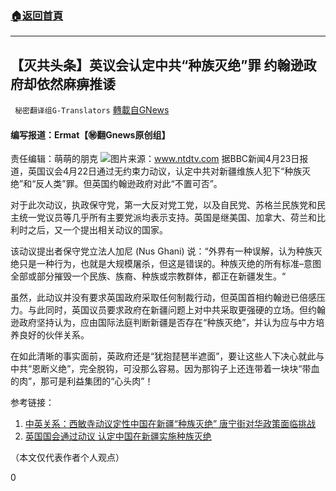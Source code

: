 ###  [:house:返回首頁](https://github.com/ourhimalayas/txt)
---

## 【灭共头条】英议会认定中共“种族灭绝”罪 约翰逊政府却依然麻痹推诿
` 秘密翻译组G-Translators` [轉載自GNews](https://gnews.org/zh-hans/1135588/)

#### 编写报道：Ermat【㊙️翻Gnews原创组】 
责任编辑：萌萌的朋克
![]()![](https://gnews.org/wp-content/uploads/2021/04/Picture1-70.jpg)图片来源：www.ntdtv.com
据BBC新闻4月23日报道，英国议会4月22日通过无约束力动议，认定中共对新疆维族人犯下“种族灭绝”和“反人类”罪。但英国约翰逊政府对此“不置可否”。

对于此次动议，执政保守党，第一大反对党工党，以及自民党、苏格兰民族党和民主统一党议员等几乎所有主要党派均表示支持。英国是继美国、加拿大、荷兰和比利时之后，又一个提出相关动议的国家。

该动议提出者保守党立法人加尼 (Nus Ghani) 说：“外界有一种误解，认为种族灭绝只是一种行为，也就是大规模屠杀，但这是错误的。种族灭绝的所有标准–意图全部或部分摧毁一个民族、族裔、种族或宗教群体，都正在新疆发生。“

虽然，此动议并没有要求英国政府采取任何制裁行动，但英国首相约翰逊已倍感压力。与此同时，英国议员要求政府在新疆问题上对中共采取更强硬的立场。但约翰逊政府坚持认为，应由国际法庭判断新疆是否存在“种族灭绝”，并认为应与中方培养良好的伙伴关系。

在如此清晰的事实面前，英政府还是“犹抱琵琶半遮面”，要让这些人下决心就此与中共“恩断义绝”，完全脱钩，可没那么容易。因为那钩子上还连带着一块块“带血的肉”，那可是利益集团的“心头肉”！

参考链接：

1. [中英关系：西敏寺动议定性中国在新疆“种族灭绝” 唐宁街对华政策面临挑战](https://www.bbc.com/zhongwen/simp/uk-56854137)
2. [英国国会通过动议 认定中国在新疆实施种族灭绝](https://www.dw.com/zh/%E8%8B%B1%E5%9B%BD%E5%9B%BD%E4%BC%9A%E9%80%9A%E8%BF%87%E5%8A%A8%E8%AE%AE-%E8%AE%A4%E5%AE%9A%E4%B8%AD%E5%9B%BD%E5%9C%A8%E6%96%B0%E7%96%86%E5%AE%9E%E6%96%BD%E7%A7%8D%E6%97%8F%E7%81%AD%E7%BB%9D/a-57306328)


（本文仅代表作者个人观点）

0
